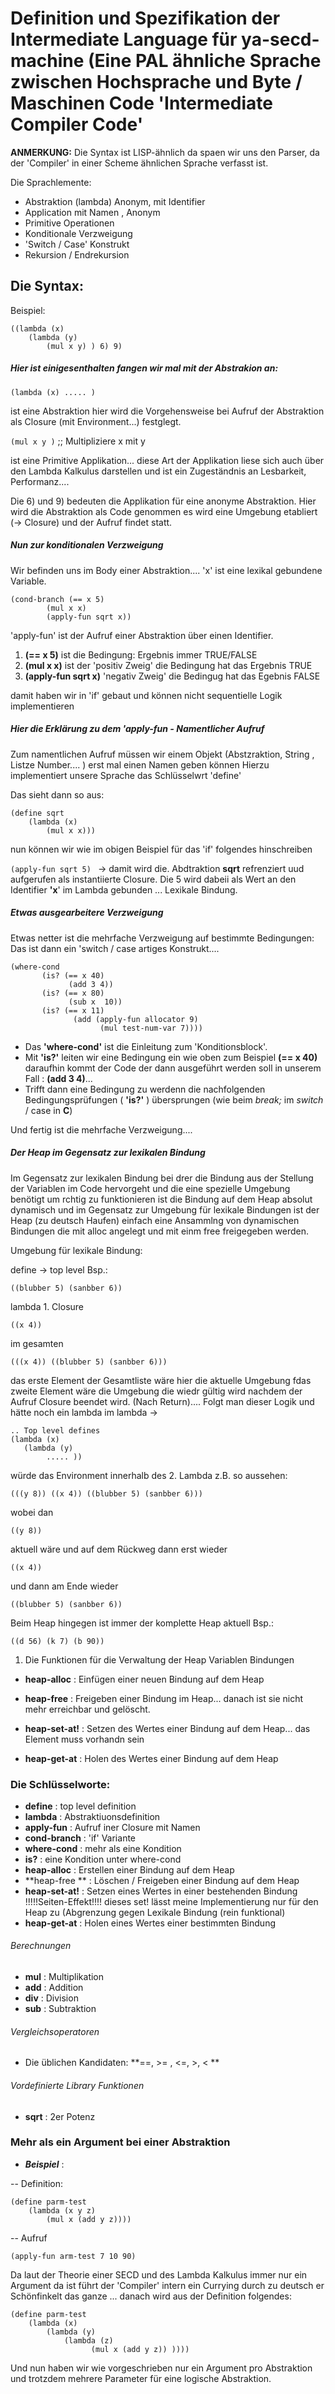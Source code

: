 # Definition und Spezifikation der Intermediate Language für ya-secd-machine (Eine PAL ähnliche Sprache zwischen Hochsprache und Byte / Maschinen Code 'Intermediate Compiler Code'

**ANMERKUNG:** Die Syntax ist LISP-ähnlich da spaen wir uns den Parser, da der 'Compiler' in einer Scheme ähnlichen Sprache verfasst ist.

 Die Sprachlemente:

- Abstraktion (lambda) Anonym, mit Identifier
- Application mit Namen , Anonym 
- Primitive Operationen
- Konditionale Verzweigung
- 'Switch / Case' Konstrukt
- Rekursion / Endrekursion


## Die Syntax:

Beispiel: 

```
((lambda (x)
	(lambda (y)
		(mul x y) ) 6) 9)
```

##### Hier ist einigesenthalten fangen wir mal mit der Abstrakion an:

`(lambda (x) ..... ) `

ist eine Abstraktion hier wird die Vorgehensweise bei Aufruf der Abstraktion als Closure (mit Environment...) festglegt.

`(mul x y )` ;; Multipliziere x mit y

ist eine Primitive Applikation... diese Art der Applikation liese sich auch über den Lambda Kalkulus darstellen und ist ein Zugeständnis an Lesbarkeit, Performanz....

Die 6) und 9) bedeuten die Applikation für eine anonyme Abstraktion. Hier wird die Abstraktion als Code genommen es wird eine Umgebung etabliert (-> Closure) und der Aufruf findet statt.

##### Nun zur konditionalen Verzweigung 

Wir befinden uns im Body einer Abstraktion.... 'x' ist eine lexikal gebundene Variable.

```
(cond-branch (== x 5) 
		(mul x x)
		(apply-fun sqrt x))
```

'apply-fun' ist der Aufruf einer Abstraktion über einen Identifier.
1. **(== x 5)** ist die Bedingung: Ergebnis immer TRUE/FALSE 
2. **(mul x x)** ist der 'positiv Zweig' die Bedingung hat das Ergebnis TRUE
3. **(apply-fun sqrt x)** 'negativ Zweig' die Bedingug hat das Egebnis FALSE

damit haben wir in 'if' gebaut und können nicht sequentielle Logik implementieren



##### Hier die Erklärung zu dem 'apply-fun - Namentlicher Aufruf

Zum namentlichen Aufruf müssen wir einem Objekt (Abstzraktion, String , Listze Number.... )
erst mal einen Namen geben können
Hierzu implementiert unsere Sprache das Schlüsselwrt 'define'

Das sieht dann so aus:

```
(define sqrt 
	(lambda (x)
		(mul x x)))
```

nun können wir wie im obigen Beispiel für das 'if' folgendes hinschreiben

`(apply-fun sqrt 5) `
-> damit wird die. Abdtraktion **sqrt** refrenziert uud aufgerufen als instantiierte Closure. Die 5 wird dabeii als Wert an den Identifier **'x**' im Lambda gebunden ... Lexikale Bindung.

##### Etwas ausgearbeitere Verzweigung

Etwas netter ist die mehrfache Verzweigung auf bestimmte Bedingungen:
Das ist dann ein 'switch / case artiges Konstrukt....

```
(where-cond  
       (is? (== x 40)
             (add 3 4))
       (is? (== x 80)
             (sub x  10))
       (is? (== x 11)
              (add (apply-fun allocator 9)
					(mul test-num-var 7))))
```

- Das **'where-cond'** ist die Einleitung zum 'Konditionsblock'. 
- Mit **'is?'** leiten wir eine Bedingung ein wie oben zum Beispiel **(== x 40)** daraufhin kommt der Code der dann ausgeführt werden soll in unserem Fall : **(add 3 4)**...
- Trifft dann eine Bedingung zu werdenn die nachfolgenden Bedingungsprüfungen  ( **'is?'** ) übersprungen (wie beim *break;* im *switch* / case in **C**)

Und fertig ist die mehrfache Verzweigung....


##### Der Heap im Gegensatz zur lexikalen Bindung

Im Gegensatz zur lexikalen Bindung bei drer die Bindung aus der Stellung der Variablen im Code hervorgeht und die eine spezielle Umgebung benötigt um rchtig zu funktionieren ist die Bindung auf dem Heap absolut dynamisch und im Gegensatz zur Umgebung für lexikale Bindungen ist der Heap (zu deutsch Haufen) einfach eine Ansammlng von dynamischen Bindungen die mit alloc angelegt und mit einm free freigegeben werden.

Umgebung für lexikale Bindung:

define -> top level Bsp.: 

`((blubber 5) (sanbber 6))`

lambda 1. Closure
 
`((x 4))`
  
im gesamten
 
`(((x 4)) ((blubber 5) (sanbber 6)))`

das erste Element der Gesamtliste wäre hier die aktuelle Umgebung fdas zweite Element wäre die Umgebung die wiedr gültig wird nachdem der Aufruf Closure beendet wird. (Nach Return)....
Folgt man dieser Logik und hätte noch ein lambda im lambda ->

```
.. Top level defines
(lambda (x) 
   (lambda (y) 
		..... ))    
```
würde das Environment innerhalb des 2. Lambda z.B. so aussehen:

`(((y 8)) ((x 4)) ((blubber 5) (sanbber 6))) `

wobei dan 

`((y 8))`

aktuell wäre und auf dem Rückweg dann erst wieder 

 
`((x 4)) `

und dann am Ende wieder

`((blubber 5) (sanbber 6))`

Beim Heap hingegen ist immer der komplette Heap aktuell
Bsp.: 

`((d 56) (k 7) (b 90))`


1. Die Funktionen für die Verwaltung der Heap Variablen Bindungen

- **heap-alloc** : Einfügen einer neuen Bindung auf dem Heap

- **heap-free** : Freigeben einer Bindung im Heap... danach ist sie nicht mehr erreichbar und gelöscht. 

- **heap-set-at!** : Setzen des Wertes einer Bindung auf dem Heap... das Element muss vorhandn sein

- **heap-get-at** : Holen des Wertes einer Bindung auf dem Heap


### Die Schlüsselworte:

- **define** : top level definition
- **lambda** : Abstraktiuonsdefinition
- **apply-fun** : Aufruf iner Closure mit Namen
- **cond-branch** : 'if' Variante
- **where-cond** : mehr als eine Kondition
- **is?** : eine Kondition unter where-cond
- **heap-alloc** : Erstellen einer Bindung auf dem Heap 
- **heap-free ** : Löschen / Freigeben einer Bindung auf dem Heap
- **heap-set-at!** : Setzen eines Wertes in einer bestehenden Bindung !!!!!Seiten-Effekt!!!! dieses set! lässt meine Implementierung nur für den Heap zu (Abgrenzung gegen Lexikale Bindung (rein funktional)
- **heap-get-at** : Holen eines Wertes einer bestimmten Bindung

###### Berechnungen

- **mul** : Multiplikation
- **add** : Addition
- **div** : Division
- **sub** : Subtraktion

###### Vergleichsoperatoren

- Die üblichen Kandidaten: **==, >= , <=, >, < **

###### Vordefinierte Library Funktionen

- **sqrt** : 2er Potenz

### Mehr als ein Argument bei einer Abstraktion

- ***Beispiel*** : 

-- Definition:

```
(define parm-test 
	(lambda (x y z) 
		(mul x (add y z))))

```
-- Aufruf

`(apply-fun arm-test 7 10 90)`

Da laut der Theorie einer SECD und des Lambda Kalkulus immer nur ein Argument da ist führt der 'Compiler' intern ein Currying durch zu deutsch er Schönfinkelt das ganze ... danach wird aus der Definition folgendes:

```
(define parm-test 
	(lambda (x)
		(lambda (y) 
			(lambda (z)
				  (mul x (add y z)) ))))
```

Und nun haben wir wie vorgeschrieben nur ein Argument pro Abstraktion und trotzdem mehrere Parameter für eine logische Abstraktion. 
		